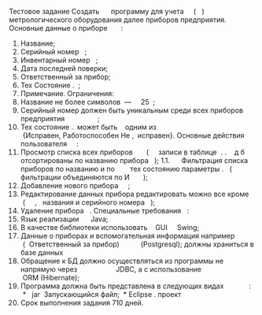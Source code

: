 Тестовое задание
Создать      программу для учета     (   ) метрологического оборудования далее приборов
предприятия.
Основные данные о приборе       :
1. Название;
2. Серийный номер   ;
3. Инвентарный номер   ;
4. Дата последней поверки;
5. Ответственный за прибор;
6. Тех Состояние .  ;
7. Примечание.
Ограничения:
1. Название не более символов  —     25  ;
2. Серийный номер должен быть уникальным среди всех приборов предприятия                 ;
3. Тех состояние .  может быть    одним из    {Исправен, Работоспособен Не , 
исправен}.
Основные действия пользователя     :
1. Просмотр списка всех приборов       (     записи в таблице  . .    д б отсортированы по
названию прибора   );
1.1.      Фильтрация списка приборов по названию и по        тех состоянию параметры .   (
фильтрации объединяются по И       );
2. Добавление нового прибора     ;
3. Редактирование данных прибора редактировать можно все кроме      (     ,   названия и
серийного номера   );
4. Удаление прибора   .
Специальные требования   :
1. Язык реализации     ­ Java;
2. В качестве библиотеки использовать    GUI     Swing;
3. Данные о приборах и вспомогательная информация например            (  Ответственный за
прибор)           (Postgresql); должны храниться в базе данных
4. Обращение к БД должно осуществляться из программы не напрямую через                    JDBC,
а с использование      ORM (Hibernate);
5. Программа должна быть представлена в следующих видах             :
 *   jar  Запускающийся файл;
 * Eclipse­ . проект
6. Срок выполнения задания 7­10 дней.
